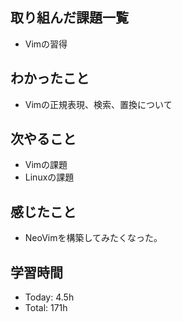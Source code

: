 ## 取り組んだ課題一覧
- Vimの習得
## わかったこと
- Vimの正規表現、検索、置換について
## 次やること
- Vimの課題
- Linuxの課題
## 感じたこと
- NeoVimを構築してみたくなった。
## 学習時間
- Today: 4.5h
- Total: 171h

<!--```toggl
LIST
FROM 2024-04-13 TO 2024-04-13
INCLUDE PROJECTS "HappinessChain", "Self-Study"
```-->
<!--```toggl
SUMMARY
FROM 2024-01-01 TO 2024-04-13
INCLUDE PROJECTS "HappinessChain", "Self-Study"
```-->
